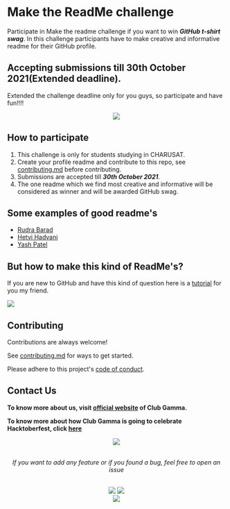 
# Make the ReadMe challenge
Participate in Make the readme challenge if you want to win ***GitHub t-shirt swag***.
In this challenge participants have to make creative and informative readme for their GitHub profile.

## Accepting submissions till 30th October 2021(Extended deadline).

Extended the challenge deadline only for you guys, so participate and have fun!!!!

<div align = "center">
  <img src = "https://66.media.tumblr.com/4bf3e542214f6506677cb83d1222d223/tumblr_pue8t514nr1qe8lb8o1_250.gif">
</div>


## How to participate

1. This challenge is only for students studying in CHARUSAT.
2. Create your profile readme and contribute to this repo, see [contributing.md](https://github.com/clubgamma/Make-the-ReadMe-challenge/blob/main/CONTRIBUTING.md) before contributing.
3. Submissions are accepted till ***30th October 2021***.
4. The one readme which we find most creative and informative will be considered as winner and will be awarded GitHub swag.

  
## Some examples of good readme's

- [Rudra Barad](https://github.com/rudrabarad/rudrabarad/blob/master/README.md)
- [Hetvi Hadvani](https://github.com/Hetvi07/Hetvi07/blob/main/README.md)
- [Yash Patel](https://github.com/yashpatel458/yashpatel458/blob/main/README.md)




  
## But how to make this kind of ReadMe's?

If you are new to GitHub and have this kind of question here is a [tutorial](https://www.youtube.com/watch?v=LooNWF67jrk) for you my friend.

![](https://i.kym-cdn.com/entries/icons/original/000/029/827/cover5.jpg)

  
## Contributing

Contributions are always welcome!

See [contributing.md](https://github.com/clubgamma/Make-the-ReadMe-challenge/blob/main/CONTRIBUTING.md) for ways to get started.

Please adhere to this project's [code of conduct]().

  
## Contact Us

**To know more about us, visit [official website](https://clubgamma.github.io/) of Club Gamma.**

**To know more about how Club Gamma is going to celebrate Hacktoberfest, click [here](https://clubgamma.github.io/hacktoberfest2021/)**


<p align="center">
  <img src="https://24.media.tumblr.com/4988837daade2ca54f40e1b8abc5b038/tumblr_mztezamS8s1qm9fxho1_500.gif" />
</p>

<br>
<div align="center">  
<i>If you want to add any feature or if you found a bug, feel free to open an issue</i><br><br>

![](https://img.shields.io/badge/Star-If_Liked-%23FF0000.svg?&style=flat&logoColor=white&color=white)
![](https://img.shields.io/badge/Fork-If_you_found_interesting-%23FF0000.svg?&style=flat&logoColor=white&color=white)<br>
<a href="https://github.com/clubgamma/spotify-web-clone/issues/new"><img src="https://img.shields.io/badge/Query-Ask_Us_Anything-blue"/></a><br>
<br>

</div>

